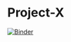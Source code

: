 # Project-X
[![Binder](https://mybinder.org/badge.svg)](https://mybinder.org/v2/gh/abhi-jit/Project-X/master)

